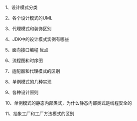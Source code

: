 1、设计模式分类

2、各个设计模式的UML

3、代理模式和装饰区别

4、JDK中的设计模式实例有哪些

5、面向接口编程 优点

6、流程图和时序图

7、适配器和代理模式的区别

8、单例模式的几种实现

9、各种设计原则

10、单例模式的静态内部类式，为什么静态内部类式是线程安全的

11、抽象工厂和工厂方法模式的区别